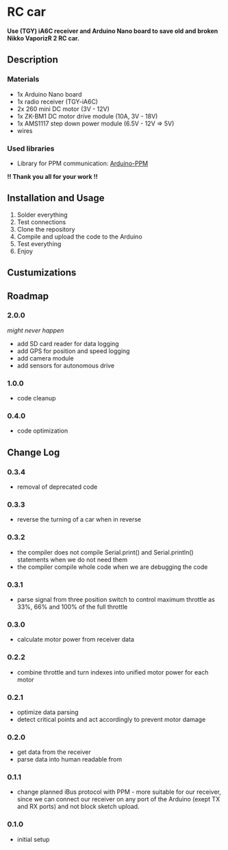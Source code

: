 # RC car
**Use (TGY) iA6C receiver and Arduino Nano board to save old and broken Nikko VaporizR 2 RC car.**

## Description

### Materials
- 1x Arduino Nano board
- 1x radio receiver (TGY-iA6C)
- 2x 260 mini DC motor (3V - 12V)
- 1x ZK-BM1 DC motor drive module (10A, 3V - 18V)
- 1x  AMS1117 step down power module (6.5V - 12V => 5V)
- wires

### Used libraries
- Library for PPM communication: [Arduino-PPM](https://github.com/Lynxmotion/Arduino-PPM)

**!! Thank you all for your work !!**

## Installation and Usage
1. Solder everything
2. Test connections
3. Clone the repository
4. Compile and upload the code to the Arduino
5. Test everything
6. Enjoy

## Custumizations

## Roadmap
### 2.0.0
*might never happen*
- add SD card reader for data logging
- add GPS for position and speed logging
- add camera module
- add sensors for autonomous drive

### 1.0.0
- code cleanup

### 0.4.0
- code optimization

## Change Log
### 0.3.4
- removal of deprecated code

### 0.3.3
- reverse the turning of a car when in reverse

### 0.3.2
- the compiler does not compile Serial.print() and Serial.println() statements when we do not need them
- the compiler compile whole code when we are debugging the code

### 0.3.1
- parse signal from three position switch to control maximum throttle as 33%, 66% and 100% of the full throttle

### 0.3.0
- calculate motor power from receiver data

### 0.2.2
- combine throttle and turn indexes into unified motor power for each motor

### 0.2.1
- optimize data parsing
- detect critical points and act accordingly to prevent motor damage

### 0.2.0
- get data from the receiver
- parse data into human readable from

### 0.1.1
- change planned iBus protocol with PPM - more suitable for our receiver, since we
  can connect our receiver on any port of the Arduino (exept TX and RX ports) and
  not block sketch upload.

### 0.1.0
- initial setup
